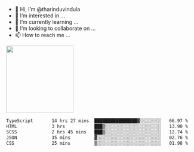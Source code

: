 - 👋 Hi, I’m @tharinduvindula
- 👀 I’m interested in ...
- 🌱 I’m currently learning ...
- 💞️ I’m looking to collaborate on ...
- 📫 How to reach me ...

<!---
tharinduvindula/tharinduvindula is a ✨ special ✨ repository because its `README.md` (this file) appears on your GitHub profile.
You can click the Preview link to take a look at your changes.
--->

<img height="180em" src="https://github-readme-stats.vercel.app/api?username=tharinduvindula&show_icons=true&hide_border=false&&count_private=true&include_all_commits=true" />


<!--START_SECTION:waka-->

```txt
TypeScript       14 hrs 27 mins  ████████████████▓░░░░░░░░   66.97 %
HTML             3 hrs           ███▒░░░░░░░░░░░░░░░░░░░░░   13.90 %
SCSS             2 hrs 45 mins   ███▒░░░░░░░░░░░░░░░░░░░░░   12.74 %
JSON             35 mins         ▓░░░░░░░░░░░░░░░░░░░░░░░░   02.76 %
CSS              25 mins         ▒░░░░░░░░░░░░░░░░░░░░░░░░   01.98 %
```

<!--END_SECTION:waka-->

